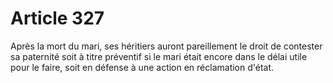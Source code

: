 # Article 327

Après la mort du mari, ses héritiers auront pareillement le droit de contester sa paternité soit à titre préventif si le mari était encore dans le délai utile pour le faire, soit en défense à une action en réclamation d'état.